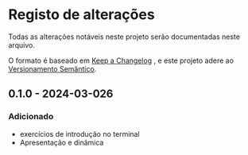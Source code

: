 # Registo de alterações
Todas as alterações notáveis neste projeto serão documentadas neste arquivo.

O formato é baseado em [Keep a Changelog](https://keepachangelog.com/pt-BR/1.1.0/) , e este projeto adere ao [Versionamento Semântico](https://semver.org/lang/pt-BR/).

## 0.1.0 - 2024-03-026

### Adicionado
- exercícios de introdução no terminal 
- Apresentação e dinâmica 